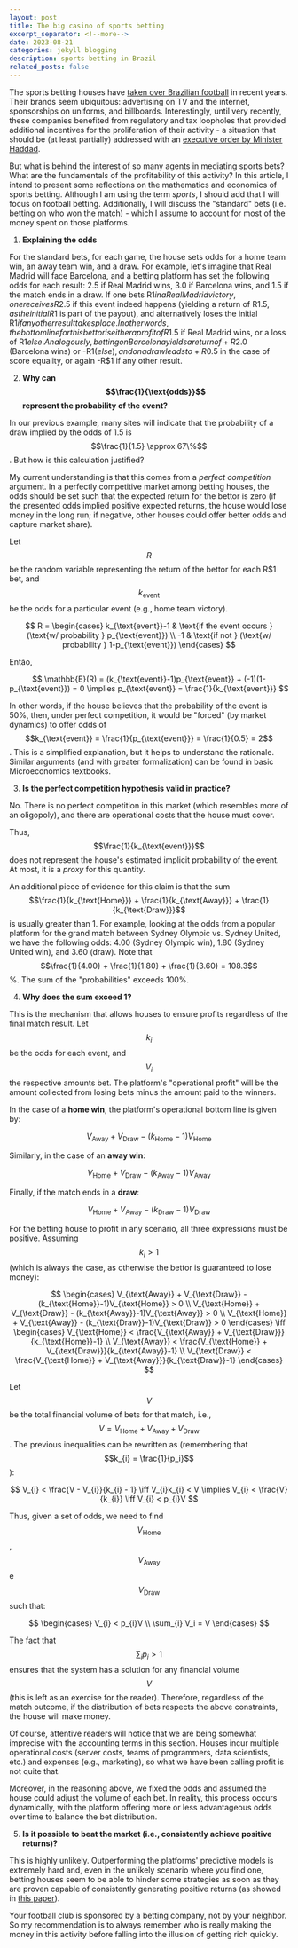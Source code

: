 ```yaml
---
layout: post
title: The big casino of sports betting
excerpt_separator: <!--more-->
date: 2023-08-21
categories: jekyll blogging
description: sports betting in Brazil
related_posts: false
---
```


The sports betting houses have [taken over Brazilian football][clubes-aposta] in recent years. Their brands seem ubiquitous: advertising on TV and the internet, sponsorships on uniforms, and billboards. Interestingly, until very recently, these companies benefited from regulatory and tax loopholes that provided additional incentives for the proliferation of their activity - a situation that should be (at least partially) addressed with an [executive order by Minister Haddad][mp].

<!--more-->

But what is behind the interest of so many agents in mediating sports bets? What are the fundamentals of the profitability of this activity? In this article, I intend to present some reflections on the mathematics and economics of sports betting. Although I am using the term *sports*, I should add that I will focus on football betting. Additionally, I will discuss the "standard" bets (i.e. betting on who won the match) - which I assume to account for most of the money spent on those platforms.

1) **Explaining the odds**

For the standard bets, for each game, the house sets odds for a home team win, an away team win, and a draw. For example, let's imagine that Real Madrid will face Barcelona, and a betting platform has set the following odds for each result: 2.5 if Real Madrid wins, 3.0 if Barcelona wins, and 1.5 if the match ends in a draw. If one bets R$1 in a Real Madrid victory, one receives R$2.5 if this event indeed happens (yielding a return of R$1.5, as the initial R$1 is part of the payout), and alternatively loses the initial R$1 if any other result takes place. In other words, the bottom line for this bettor is either a profit of R$1.5 if Real Madrid wins, or a loss of R$1 else. Analogously, betting on Barcelona yields a return of +R$2.0 (Barcelona wins) or -R$1 (else), and on a draw leads to +R$0.5 in the case of score equality, or again -R$1 if any other result.

2) **Why can $$\frac{1}{\text{odds}}$$ represent the probability of the event?**

In our previous example, many sites will indicate that the probability of a draw implied by the odds of 1.5 is $$\frac{1}{1.5} \approx 67\%$$.  But how is this calculation justified?

My current understanding is that this comes from a *perfect competition* argument. In a perfectly competitive market among betting houses, the odds should be set such that the expected return for the bettor is zero (if the presented odds implied positive expected returns, the house would lose money in the long run; if negative, other houses could offer better odds and capture market share).

Let $$R$$ be the random variable representing the return of the bettor for each R$1 bet, and $$k_{\text{event}}$$ be the odds for a particular event (e.g., home team victory).

$$
R = \begin{cases}
k_{\text{event}}-1 & \text{if the event occurs } (\text{w/ probability } p_{\text{event}}) \\
-1 & \text{if not } (\text{w/ probability } 1-p_{\text{event}})
\end{cases}
$$

Então,

$$
\mathbb{E}(R) = (k_{\text{event}}-1)p_{\text{event}} + (-1)(1-p_{\text{event}}) = 0 \implies p_{\text{event}} = \frac{1}{k_{\text{event}}}
$$

In other words, if the house believes that the probability of the event is 50%, then, under perfect competition, it would be "forced" (by market dynamics) to offer odds of $$k_{\text{event}} = \frac{1}{p_{\text{event}}} = \frac{1}{0.5} = 2$$. This is a simplified explanation, but it helps to understand the rationale. Similar arguments (and with greater formalization) can be found in basic Microeconomics textbooks.

3) **Is the perfect competition hypothesis valid in practice?**

No. There is no perfect competition in this market (which resembles more of an oligopoly), and there are operational costs that the house must cover.

Thus, $$\frac{1}{k_{\text{event}}}$$ does not represent the house's estimated implicit probability of the event. At most, it is a *proxy* for this quantity.

An additional piece of evidence for this claim is that the sum $$\frac{1}{k_{\text{Home}}} + \frac{1}{k_{\text{Away}}} + \frac{1}{k_{\text{Draw}}}$$ is usually greater than 1. For example, looking at the odds from a popular platform for the grand match between Sydney Olympic vs. Sydney United, we have the following odds: 4.00 (Sydney Olympic win), 1.80 (Sydney United win), and 3.60 (draw). Note that $$\frac{1}{4.00} + \frac{1}{1.80} + \frac{1}{3.60} = 108.3$$%. The sum of the "probabilities" exceeds 100%.

4) **Why does the sum exceed 1?**

This is the mechanism that allows houses to ensure profits regardless of the final match result. Let $$k_{i}$$ be the odds for each event, and $$V_{i}$$ the respective amounts bet. The platform's "operational profit" will be the amount collected from losing bets minus the amount paid to the winners.

In the case of a **home win**, the platform's operational bottom line is given by:

$$
V_{\text{Away}} + V_{\text{Draw}} - (k_{\text{Home}}-1)V_{\text{Home}}
$$

Similarly, in the case of an **away win**:

$$
V_{\text{Home}} + V_{\text{Draw}} - (k_{\text{Away}}-1)V_{\text{Away}}
$$

Finally, if the match ends in a **draw**:

$$
V_{\text{Home}} + V_{\text{Away}} - (k_{\text{Draw}}-1)V_{\text{Draw}}
$$

For the betting house to profit in any scenario, all three expressions must be positive. Assuming $$k_i > 1$$ (which is always the case, as otherwise the bettor is guaranteed to lose money):

$$
\begin{cases}
V_{\text{Away}} + V_{\text{Draw}} - (k_{\text{Home}}-1)V_{\text{Home}} > 0  \\
V_{\text{Home}} + V_{\text{Draw}} - (k_{\text{Away}}-1)V_{\text{Away}} > 0 \\
V_{\text{Home}} + V_{\text{Away}} - (k_{\text{Draw}}-1)V_{\text{Draw}} > 0
\end{cases}
\iff 
\begin{cases}
V_{\text{Home}} < \frac{V_{\text{Away}} + V_{\text{Draw}}}{k_{\text{Home}}-1}  \\
V_{\text{Away}} < \frac{V_{\text{Home}} + V_{\text{Draw}}}{k_{\text{Away}}-1} \\
V_{\text{Draw}} < \frac{V_{\text{Home}} + V_{\text{Away}}}{k_{\text{Draw}}-1}
\end{cases}
$$

Let $$V$$ be the total financial volume of bets for that match, i.e., $$V = V_{\text{Home}} + V_{\text{Away}} + V_{\text{Draw}}$$. The previous inequalities can be rewritten as (remembering that $$k_{i} = \frac{1}{p_i}$$):

$$
V_{i} < \frac{V - V_{i}}{k_{i} - 1} \iff V_{i}k_{i} < V \implies V_{i} < \frac{V}{k_{i}} \iff V_{i} < p_{i}V
$$

Thus, given a set of odds, we need to find $$V_{\text{Home}}$$, $$V_{\text{Away}}$$ e $$V_{\text{Draw}}$$ such that:

$$
\begin{cases}
V_{i} < p_{i}V \\
\sum_{i} V_i = V
\end{cases}
$$

The fact that $$\sum_{i} p_i > 1$$ ensures that the system has a solution for any financial volume $$V$$ (this is left as an exercise for the reader). Therefore, regardless of the match outcome, if the distribution of bets respects the above constraints, the house will make money.

Of course, attentive readers will notice that we are being somewhat imprecise with the accounting terms in this section. Houses incur multiple operational costs (server costs, teams of programmers, data scientists, etc.) and expenses (e.g., marketing), so what we have been calling profit is not quite that.

Moreover, in the reasoning above, we fixed the odds and assumed the house could adjust the volume of each bet. In reality, this process occurs dynamically, with the platform offering more or less advantageous odds over time to balance the bet distribution.
   
5) **Is it possible to beat the market (i.e., consistently achieve positive returns)?**

This is highly unlikely. Outperforming the platforms' predictive models is extremely hard and, even in the unlikely scenario where you find one, betting houses seem to be able to hinder some strategies as soon as they are proven capable of consistently generating positive returns (as showed in [this paper][paper]).

Your football club is sponsored by a betting company, not by your neighbor. So my recommendation is to always remember who is really making the money in this activity before falling into the illusion of getting rich quickly.


[clubes-aposta]: https://www.uol.com.br/esporte/futebol/ultimas-noticias/2023/03/31/patrocinios-de-sites-de-apostas-a-clubes-da-serie-a-batem-r-330-mi-por-ano.htm
[mp]: https://g1.globo.com/politica/noticia/2023/07/25/mp-das-apostas.ghtml
[paper]: https://arxiv.org/abs/1710.02824
